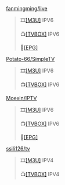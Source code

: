 [fanmingming/live](https://github.com/fanmingming/live)

>🎞️[[M3U]](https://mirror.ghproxy.com/https://raw.githubusercontent.com/fanmingming/live/main/tv/m3u/ipv6.m3u)    IPV6
>
>📺[[TVBOX]](https://fanmingming.com/txt?url=https://mirror.ghproxy.com/https://raw.githubusercontent.com/fanmingming/live/main/tv/m3u/ipv6.m3u)    IPV6
>
>🔗[[EPG]](https://live.fanmingming.com/e.xml)

[Potato-66/SimpleTV](https://github.com/Potato-66/SimpleTV)

>🎞️[[M3U]](https://mirror.ghproxy.com/https://raw.githubusercontent.com/Potato-66/SimpleTV/main/m3u/ipv6/IPTV.m3u)    IPV6
>
>📺[[TVBOX]](https://fanmingming.com/txt?url=https://mirror.ghproxy.com/https://raw.githubusercontent.com/Potato-66/SimpleTV/main/m3u/ipv6/IPTV.m3u)    IPV6

[Moexin/IPTV](https://github.com/Moexin/IPTV)

>🎞️[[M3U]](https://mirror.ghproxy.com/https://raw.githubusercontent.com/Moexin/IPTV/Files/IPTV.m3u)    IPV6
>
>📺[[TVBOX]](https://fanmingming.com/txt?url=https://mirror.ghproxy.com/https://raw.githubusercontent.com/Moexin/IPTV/Files/IPTV.m3u)    IPV6
>
>🔗[[EPG]](https://mirror.ghproxy.com/https://raw.githubusercontent.com/Moexin/IPTV/Files/EPG.xml)

[ssili126/tv](https://github.com/ssili126/tv)

>🎞️[[M3U]](https://mirror.ghproxy.com/https://raw.githubusercontent.com/ssili126/tv/main/itvlist.m3u)    IPV4
>
>📺[[TVBOX]](https://mirror.ghproxy.com/raw.githubusercontent.com/ssili126/tv/main/itvlist.txt)    IPV4

